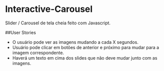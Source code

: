 # Interactive-Carousel

Slider / Carousel de tela cheia feito com Javascript.

##User Stories

- O usuário pode ver as imagens mudando a cada X segundos.
- Usuário pode clicar em botões de anterior e próximo para mudar para a imagem correspondente.
- Haverá um texto em cima dos slides que não deve mudar junto com as imagens.
